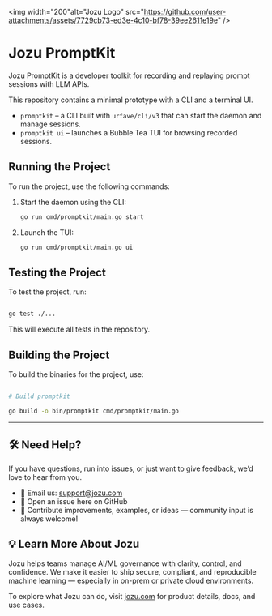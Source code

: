 
<img width="200"alt="Jozu Logo" src="https://github.com/user-attachments/assets/7729cb73-ed3e-4c10-bf78-39ee2611e19e" />

# Jozu PromptKit

Jozu PromptKit is a developer toolkit for recording and replaying prompt sessions with LLM APIs.

This repository contains a minimal prototype with a CLI and a terminal UI.

 - `promptkit` – a CLI built with `urfave/cli/v3` that can start the daemon and manage sessions.
- `promptkit ui` – launches a Bubble Tea TUI for browsing recorded sessions.

## Running the Project

To run the project, use the following commands:

1. Start the daemon using the CLI:

   ```bash
   go run cmd/promptkit/main.go start
   ```

2. Launch the TUI:

   ```bash
   go run cmd/promptkit/main.go ui
   ```

## Testing the Project

To test the project, run:

```bash

go test ./...

```

This will execute all tests in the repository.

## Building the Project

To build the binaries for the project, use:

```bash

# Build promptkit

go build -o bin/promptkit cmd/promptkit/main.go

```

---

## 🛠️ Need Help?

If you have questions, run into issues, or just want to give feedback, we’d love to hear from you.

- 📧 Email us: [support@jozu.com](mailto:support@jozu.com)  
- 🧵 Open an issue here on GitHub  
- 🙌 Contribute improvements, examples, or ideas — community input is always welcome!


## 💡 Learn More About Jozu

Jozu helps teams manage AI/ML governance with clarity, control, and confidence. We make it easier to ship secure, compliant, and reproducible machine learning — especially in on-prem or private cloud environments.

To explore what Jozu can do, visit [jozu.com](http://jozu.com) for product details, docs, and use cases.


